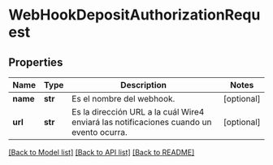 # WebHookDepositAuthorizationRequest

## Properties
Name | Type | Description | Notes
------------ | ------------- | ------------- | -------------
**name** | **str** | Es el nombre del webhook. | [optional] 
**url** | **str** | Es la dirección URL a la cuál Wire4 enviará las notificaciones cuando un evento ocurra. | [optional] 

[[Back to Model list]](../README.md#documentation-for-models) [[Back to API list]](../README.md#documentation-for-api-endpoints) [[Back to README]](../README.md)

